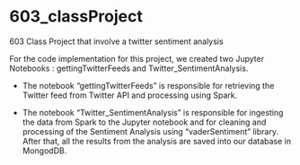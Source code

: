 # 603_classProject
603 Class Project that involve a twitter sentiment analysis

For the code implementation for this project, we created two Jupyter Notebooks : gettingTwitterFeeds and Twitter_SentimentAnalysis.

* The notebook “gettingTwitterFeeds” is responsible for retrieving the Twitter feed from Twitter API and processing using Spark. 

* The notebook “Twitter_SentimentAnalysis” is responsible for ingesting the data from Spark to the Jupyter notebook and for cleaning and processing of the Sentiment Analysis using “vaderSentiment” library. After that, all the results from the analysis are saved into our database in MongodDB.
